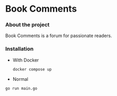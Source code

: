 # Book Comments

### About the project
Book Comments is a forum for passionate readers.


### Installation

- With Docker
    ```sh
    docker compose up
    ```
- Normal
 ```sh
 go run main.go
 ```



